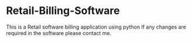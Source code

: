 # Retail-Billing-Software
This is a Retail software billing application using python
If any changes are required in the software please contact me.

